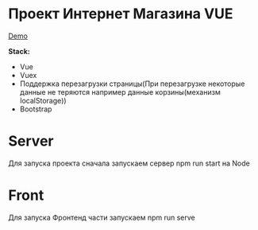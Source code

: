 # Проект Интернет Магазина VUE
 [Demo](https://napoleon-shop.herokuapp.com/)

**Stack:**

* Vue
* Vuex
* Поддержка перезагрузки страницы(При перезагрузке некоторые данные не теряются например данные корзины(механизм localStorage))
* Bootstrap

# Server

Для запуска проекта сначала запускаем сервер npm run start на Node

# Front
Для запуска Фронтенд части  запускаем  npm run serve